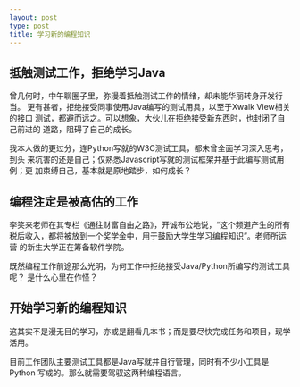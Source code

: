 ```yaml
---
layout: post
type: post
title: 学习新的编程知识
---
```



## 抵触测试工作，拒绝学习Java

曾几何时，中午聊圈子里，弥漫着抵触测试工作的情绪，却未能华丽转身开发行当。
更有甚者，拒绝接受同事使用Java编写的测试用具，以至于Xwalk View相关的接口
测试，都避而远之。可以想象，大伙儿在拒绝接受新东西时，也封闭了自己前进的
道路，阻碍了自己的成长。

我本人做的更过分，连Python写就的W3C测试工具，都未曾全面学习深入思考，到头
来坑害的还是自己；仅熟悉Javascript写就的测试框架并基于此编写测试用例；更
加束缚自己，基本就是原地踏步，如何成长？

## 编程注定是被高估的工作

李笑来老师在其专栏《通往财富自由之路》，开诚布公地说，“这个频道产生的所有
税后收入，都将被放到一个奖学金中，用于鼓励大学生学习编程知识”。老师所运营
的新生大学正在筹备软件学院。

既然编程工作前途那么光明，为何工作中拒绝接受Java/Python所编写的测试工具呢？
是什么心里在作怪？

## 开始学习新的编程知识

这其实不是漫无目的学习，亦或是翻看几本书；而是要尽快完成任务和项目，现学
活用。

目前工作团队主要测试工具都是Java写就并自行管理，同时有不少小工具是Python
写成的。那么就需要驾驭这两种编程语言。
